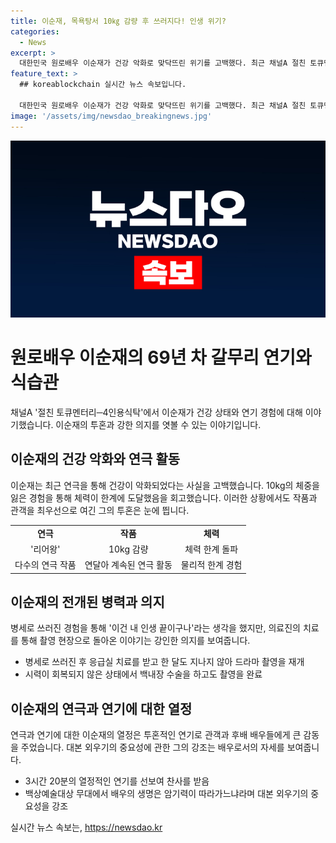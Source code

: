```yaml
---
title: 이순재, 목욕탕서 10㎏ 감량 후 쓰러지다! 인생 위기?
categories:
  - News
excerpt: >
  대한민국 원로배우 이순재가 건강 악화로 맞닥뜨린 위기를 고백했다. 최근 채널A 절친 토큐멘터리 4인용식탁에 출연한 이순재는 연극 연속 출연으로 체력이 바닥나 목욕탕에서 쓰러질 뻔했고, 백내장 수술을 받을 정도로 시력까지 약화되었다고 전했다. 이에도 불구하고 작품과 관객을 최우선으로 여기며 힘든 상황에서도 투쟁하는 모습을 보였다. 또한 연극에 대한 자신의 철학과 후배 배우에 대한 깊은 관심을 드러내며 이목을 끌었다. 
feature_text: >
  ## koreablockchain 실시간 뉴스 속보입니다.

  대한민국 원로배우 이순재가 건강 악화로 맞닥뜨린 위기를 고백했다. 최근 채널A 절친 토큐멘터리 4인용식탁에 출연한 이순재는 연극 연속 출연으로 체력이 바닥나 목욕탕에서 쓰러질 뻔했고, 백내장 수술을 받을 정도로 시력까지 약화되었다고 전했다. 이에도 불구하고 작품과 관객을 최우선으로 여기며 힘든 상황에서도 투쟁하는 모습을 보였다. 또한 연극에 대한 자신의 철학과 후배 배우에 대한 깊은 관심을 드러내며 이목을 끌었다. 
image: '/assets/img/newsdao_breakingnews.jpg'
---
```


<p><img src="/assets/img/newsdao_breakingnews.jpg" alt="koreablockchain 속보" /></p>

<h1>원로배우 이순재의 69년 차 갈무리 연기와 식습관</h1>

<p data-ke-size="size16">채널A '절친 토큐멘터리─4인용식탁'에서 이순재가 건강 상태와 연기 경험에 대해 이야기했습니다. 이순재의 투혼과 강한 의지를 엿볼 수 있는 이야기입니다.</p>

<h2 data-ke-size="size26">이순재의 건강 악화와 연극 활동</h2>

<p data-ke-size="size16">이순재는 최근 연극을 통해 건강이 악화되었다는 사실을 고백했습니다. 10kg의 체중을 잃은 경험을 통해 체력이 한계에 도달했음을 회고했습니다. 이러한 상황에서도 작품과 관객을 최우선으로 여긴 그의 투혼은 눈에 띕니다.</p>

<table>
    <tr>
        <td style="text-align: center; height: 17px;"><b>연극</b></td>
        <td style="text-align: center; height: 17px;"><b>작품</b></td>
        <td style="text-align: center; height: 17px;"><b>체력</b></td>
    </tr>
    <tr>
        <td style="text-align: center;">'리어왕'</td>
        <td style="text-align: center;">10kg 감량</td>
        <td style="text-align: center;">체력 한계 돌파</td>
    </tr>
    <tr>
        <td style="text-align: center;">다수의 연극 작품</td>
        <td style="text-align: center;">연달아 계속된 연극 활동</td>
        <td style="text-align: center;">물리적 한계 경험</td>
    </tr>
</table>

<h2 data-ke-size="size26">이순재의 전개된 병력과 의지</h2>

<p data-ke-size="size16">병세로 쓰러진 경험을 통해 '이건 내 인생 끝이구나'라는 생각을 했지만, 의료진의 치료를 통해 촬영 현장으로 돌아온 이야기는 강인한 의지를 보여줍니다.</p>

<ul>
    <li>병세로 쓰러진 후 응급실 치료를 받고 한 달도 지나지 않아 드라마 촬영을 재개</li>
    <li>시력이 회복되지 않은 상태에서 백내장 수술을 하고도 촬영을 완료</li>
</ul>

<h2 data-ke-size="size26">이순재의 연극과 연기에 대한 열정</h2>

<p data-ke-size="size16">연극과 연기에 대한 이순재의 열정은 투혼적인 연기로 관객과 후배 배우들에게 큰 감동을 주었습니다. 대본 외우기의 중요성에 관한 그의 강조는 배우로서의 자세를 보여줍니다.</p>

<ul>
    <li>3시간 20분의 열정적인 연기를 선보여 찬사를 받음</li>
    <li>백상예술대상 무대에서 배우의 생명은 암기력이 따라가느냐라며 대본 외우기의 중요성을 강조</li>
</ul>
실시간 뉴스 속보는, <a href="https://newsdao.kr" rel="dofollow">https://newsdao.kr</a>


